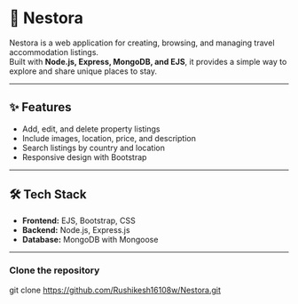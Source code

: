 # 🏡 Nestora

Nestora is a web application for creating, browsing, and managing travel accommodation listings.  
Built with **Node.js, Express, MongoDB, and EJS**, it provides a simple way to explore and share unique places to stay.

---

## ✨ Features
- Add, edit, and delete property listings  
- Include images, location, price, and description  
- Search listings by country and location  
- Responsive design with Bootstrap  

---

## 🛠️ Tech Stack
- **Frontend:** EJS, Bootstrap, CSS  
- **Backend:** Node.js, Express.js  
- **Database:** MongoDB with Mongoose  

---

### Clone the repository

git clone https://github.com/Rushikesh16108w/Nestora.git
